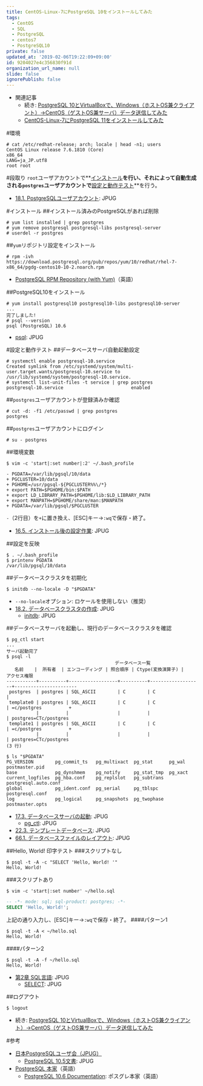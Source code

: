 ```yaml
---
title: CentOS-Linux-7にPostgreSQL 10をインストールしてみた
tags:
  - CentOS
  - SQL
  - PostgreSQL
  - centos7
  - PostgreSQL10
private: false
updated_at: '2019-02-06T19:22:09+09:00'
id: 9204027e4c356830f91d
organization_url_name: null
slide: false
ignorePublish: false
---
```

- 関連記事
    - 続き: [PostgreSQL 10とVirtualBoxで、Windows（ホストOS兼クライアント）→CentOS（ゲストOS兼サーバ）データ送信してみた](/items/1ebd0cb37105decf6c30) 
    - [CentOS-Linux-7にPostgreSQL 11をインストールしてみた](/items/aed754b1b232dabd86a5)

#環境
```shell-session
# cat /etc/redhat-release; arch; locale | head -n1; users
CentOS Linux release 7.6.1810 (Core) 
x86_64
LANG=ja_JP.utf8
root root
```
#段取り
`root`ユーザアカウントで**[インストール](#インストール)**を行い、それによって自動生成される`postgres`ユーザアカウントで**[設定と動作テスト](#設定と動作テスト)**を行う。

- [18.1. PostgreSQLユーザアカウント](https://www.postgresql.jp/document/10/html/postgres-user.html): JPUG

#インストール
##インストール済みのPostgreSQLがあれば削除
```shell-session
# yum list installed | grep postgres
# yum remove postgresql postgresql-libs postgresql-server
# userdel -r postgres
```
##`yum`リポジトリ設定をインストール
```shell-session
# rpm -ivh https://download.postgresql.org/pub/repos/yum/10/redhat/rhel-7-x86_64/pgdg-centos10-10-2.noarch.rpm
```
- [PostgreSQL RPM Repository (with Yum)](https://yum.postgresql.org/repopackages.php)（英語）

##PostgreSQL10をインストール
```shell-session
# yum install postgresql10 postgresql10-libs postgresql10-server
...
完了しました!
# psql --version
psql (PostgreSQL) 10.6
```
- [psql](https://www.postgresql.jp/document/10/html/app-psql.html): JPUG

#設定と動作テスト
##データベースサーバ自動起動設定
```shell-session
# systemctl enable postgresql-10.service
Created symlink from /etc/systemd/system/multi-user.target.wants/postgresql-10.service to /usr/lib/systemd/system/postgresql-10.service.
# systemctl list-unit-files -t service | grep postgres
postgresql-10.service                         enabled
```
##`postgres`ユーザアカウントが登録済みか確認
```shell-session
# cut -d: -f1 /etc/passwd | grep postgres
postgres
```
##`postgres`ユーザアカウントにログイン
```shell-session
# su - postgres
```
##環境変数
```shell-session
$ vim -c 'start|:set number|:2' ~/.bash_profile
```
```diff:~/.bash_profile
- PGDATA=/var/lib/pgsql/10/data
+ PGCLUSTER=10/data
+ PGHOME=/usr/pgsql-${PGCLUSTER%%\/*}
+ export PATH=$PGHOME/bin:$PATH
+ export LD_LIBRARY_PATH=$PGHOME/lib:$LD_LIBRARY_PATH
+ export MANPATH=$PGHOME/share/man:$MANPATH
+ PGDATA=/var/lib/pgsql/$PGCLUSTER
```
`-`（2行目）を`+`に置き換え、[ESC]キー→`:wq`で保存・終了。

- [16.5. インストール後の設定作業](https://www.postgresql.jp/document/10/html/install-post.html): JPUG

##設定を反映
```shell-session
$ . ~/.bash_profile
$ printenv PGDATA
/var/lib/pgsql/10/data
```
##データベースクラスタを初期化
```shell-session
$ initdb --no-locale -D "$PGDATA"
```
- `--no-locale`オプション: ロケールを使用しない（推奨）
- [18.2. データベースクラスタの作成](https://www.postgresql.jp/document/10/html/creating-cluster.html): JPUG
    - [initdb](https://www.postgresql.jp/document/10/html/app-initdb.html): JPUG

##データベースサーバを起動し、現行のデータベースクラスタを確認
```shell-session
$ pg_ctl start
...
サーバ起動完了
$ psql -l
                                        データベース一覧
   名前    |  所有者  | エンコーディング | 照合順序 | Ctype(変換演算子) |     アクセス権限      
-----------+----------+------------------+----------+-------------------+-----------------------
 postgres  | postgres | SQL_ASCII        | C        | C                 | 
 template0 | postgres | SQL_ASCII        | C        | C                 | =c/postgres          +
           |          |                  |          |                   | postgres=CTc/postgres
 template1 | postgres | SQL_ASCII        | C        | C                 | =c/postgres          +
           |          |                  |          |                   | postgres=CTc/postgres
(3 行)

$ ls "$PGDATA"
PG_VERSION        pg_commit_ts   pg_multixact  pg_stat      pg_wal                postmaster.pid
base              pg_dynshmem    pg_notify     pg_stat_tmp  pg_xact
current_logfiles  pg_hba.conf    pg_replslot   pg_subtrans  postgresql.auto.conf
global            pg_ident.conf  pg_serial     pg_tblspc    postgresql.conf
log               pg_logical     pg_snapshots  pg_twophase  postmaster.opts
```
- [17.3. データベースサーバの起動](https://www.postgresql.jp/document/10/html/server-start.html): JPUG
    - [pg_ctl](https://www.postgresql.jp/document/10/html/app-pg-ctl.html): JPUG
- [22.3. テンプレートデータベース](https://www.postgresql.jp/document/10/html/manage-ag-templatedbs.html): JPUG
- [66.1. データベースファイルのレイアウト](https://www.postgresql.jp/document/10/html/storage-file-layout.html): JPUG

##Hello, World! 印字テスト
###スクリプトなし
```shell-session
$ psql -t -A -c "SELECT 'Hello, World! '"
Hello, World!
```
###スクリプトあり
```shell-session
$ vim -c 'start|:set number' ~/hello.sql
```
```sql:~/hello.sql
-- -*- mode: sql; sql-product: postgres; -*-
SELECT 'Hello, World!';
```
上記の通り入力し、[ESC]キー→`:wq`で保存・終了。
####パターン1
```shell-session
$ psql -t -A < ~/hello.sql
Hello, World!
```
####パターン2
```shell-session
$ psql -t -A -f ~/hello.sql
Hello, World!
```
- [第2章 SQL言語](https://www.postgresql.jp/document/10/html/tutorial-sql.html): JPUG
    - [SELECT](https://www.postgresql.jp/document/10/html/sql-select.html): JPUG

##ログアウト
```shell-session
$ logout
```
- 続き: [PostgreSQL 10とVirtualBoxで、Windows（ホストOS兼クライアント）→CentOS（ゲストOS兼サーバ）データ送信してみた](/items/1ebd0cb37105decf6c30) 

#参考
- [日本PostgreSQLユーザ会（JPUG）](https://www.postgresql.jp/)
    - [PostgreSQL 10.5文書](https://www.postgresql.jp/document/10/html/): JPUG
- [PostgreSQL 本家](https://www.postgresql.org/)（英語）
    - [PostgreSQL 10.6 Documentation](https://www.postgresql.org/docs/10/): ポスグレ本家（英語）
